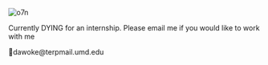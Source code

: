 ![o7n](https://github.com/danielawoke/danielawoke/assets/72922216/635b4096-1427-403f-a6f0-c27c53d102c5)


Currently DYING for an internship. Please email me if you would like to work with me
<div></div>
📧dawoke@terpmail.umd.edu

<!--




**danielawoke/danielawoke** is a ✨ _special_ ✨ repository because its `README.md` (this file) appears on your GitHub profile.

Here are some ideas to get you started:

- 🔭 I’m currently working on ...
- 🌱 I’m currently learning ...
- 👯 I’m looking to collaborate on ...
- 🤔 I’m looking for help with ...
- 💬 Ask me about ...
- 📫 How to reach me: ...
- 😄 Pronouns: ...
- ⚡ Fun fact: ...
-->
